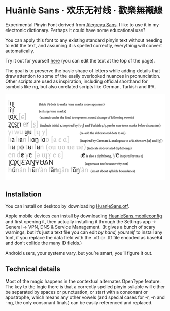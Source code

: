 # <span lang="zh-Latn-pinyin">Huānlè</span> Sans · <span lang="zh-Hans">欢乐无衬线</span> · <span lang="zh-Hant">歡樂無襯線</span>

Experimental Pinyin Font derived from [Alegreya Sans](https://github.com/huertatipografica/Alegreya-Sans).
I like to use it in my electronic dictionary.
Perhaps it could have some educational use?

You can apply this font to any existing standard pinyin text without needing to edit the text,
and assuming it is spelled correctly, everything will convert automatically.

Try it out for yourself [here](https://zidaizi.github.io/HuanleSans) (you can edit the text at the top of the page).

The goal is to preserve the basic shape of letters while
adding details that draw attention to some of the easily overlooked nuances in pronunciation.
Other scripts are used as inspiration, including official shorthand for symbols like ng,
but also unrelated scripts like German, Turkish and IPA.

![intro](intro.png)

## Installation

You can install on desktop by downloading [HuanleSans.otf](HuanleSans.otf).

Apple mobile devices can install by downloading [HuanleSans.mobileconfig](HuanleSans.mobileconfig) and first opening it,
then actually installing it through the Settings app → General → VPN, DNS & Service Management.
(It gives a bunch of scary warnings, but it’s just a text file you can edit *by hand, yourself* to install any font,
if you replace the data field with the .otf or .ttf file encoded as base64 and don’t collide the many ID fields.)

Android users, your systems vary, but you’re smart, you’ll figure it out.

## Technical details

Most of the magic happens in the contextual alternates OpenType feature.
The key to the logic there is that a correctly spelled pinyin syllable
will either be separated by spaces or punctuation, or start with a consonant or apostrophe,
which means any other vowels (and special cases for -r, -n and -ng, the only consonant finals) can be easily referenced and replaced.
